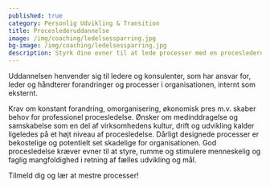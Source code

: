 ```yaml
---
published: true
category: Personlig Udvikling & Transition
title: Proceslederuddannelse
image: /img/coaching/ledelsessparring.jpg
bg-image: /img/coaching/ledelsessparring.jpg
description: Styrk dine evner til at lede processer med en proceslederuddannelse.
---
```


Uddannelsen henvender sig til ledere og konsulenter, som har ansvar for, leder og håndterer forandringer og processer i organisationen, internt som eksternt.

Krav om konstant forandring, omorganisering, økonomisk pres m.v. skaber behov for professionel procesledelse. Ønsker om medinddragelse og samskabelse som en del af virksomhedens kultur, drift og udvikling kalder ligeledes på et højt niveau af procesledelse. Dårligt designede processer er bekostelige og potentielt set skadelige for organisationen. God procesledelse kræver evner til at styre, rumme og stimulere menneskelig og faglig mangfoldighed i retning af fælles udvikling og mål.

Tilmeld dig og lær at mestre processer!